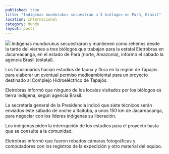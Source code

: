 ```yaml
---
published: true
title: "Indigenas mundurukus secuestran a 3 biólogos en Pará, Brasil"
location: Internacional
category: Mundo
layout: posts
---
```


![](http://i.imgur.com/EEQjF2jm.jpg)
Indígenas mundurukus secuestraron y mantienen como rehenes desde la tarde del viernes a tres biólogos que trabajan para la estatal Eletrobras en Jacareacanga, en el estado de Pará (norte, Amazonia), informó el sábado la agencia Brasil (estatal).

Los funcionarios hacían estudios de fauna y flora en la región de Tapajós para elaborar un eventual permiso medioambiental para un proyecto destinado al Complejo Hidroeléctrico de Tapajós.

Eletrobras informó que ninguno de los locales visitados por los biólogos es tierra indígena, según agencia Brasil.

La secretaría general de la Presidencia indicó que siete técnicos serán enviados este sábado de noche a Itaituba, a unos 150 km de Jacareacanga, para negociar con los líderes indígenas su liberación.

Los indígenas piden la interrupción de los estudios para el proyecto hasta que se consulte a la comunidad.

Eletrobras informó que fueron robados cámaras fotográficas y computadores con los registros de la expedición y otro material del equipo.
